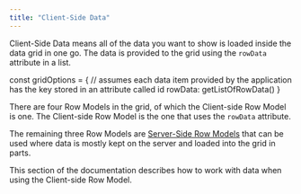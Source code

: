 ```yaml
---
title: "Client-Side Data"
---
```


Client-Side Data means all of the data you want to show is loaded inside the data grid in one go. The data is provided to the grid using the `rowData` attribute in a list.

<snippet>
const gridOptions = {
    // assumes each data item provided by the application has the key stored in an attribute called id
    rowData: getListOfRowData()
}
</snippet>

There are four Row Models in the grid, of which the Client-side Row Model is one. The Client-side Row Model is the one that uses the `rowData` attribute.

The remaining three Row Models are [Server-Side Row Models](/row-models/) that can be used where data is mostly kept on the server and loaded into the grid in parts.

This section of the documentation describes how to work with data when using the Client-side Row Model.
